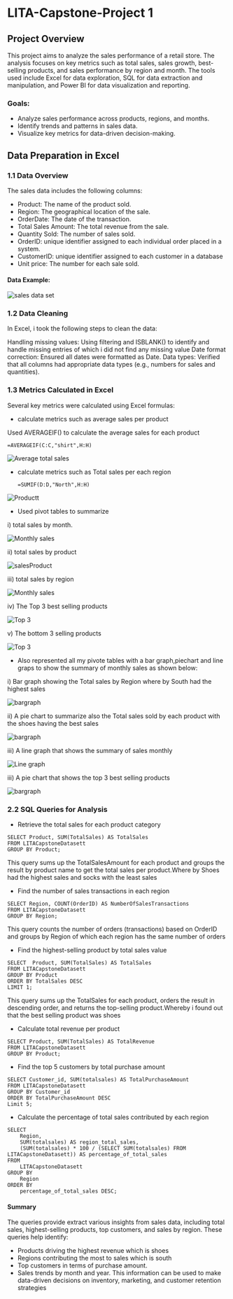 # LITA-Capstone-Project 1
## Project Overview
This project aims to analyze the sales performance of a retail store. The analysis focuses on key metrics such as total sales, sales growth, best-selling products, and sales performance by region and month. The tools used include Excel for data exploration, SQL for data extraction and manipulation, and Power BI for data visualization and reporting.

### Goals:
- Analyze sales performance across products, regions, and months.
- Identify trends and patterns in sales data.
- Visualize key metrics for data-driven decision-making.

## Data Preparation in Excel

### 1.1 Data Overview

The sales data includes the following columns:

- Product: The name of the product sold.
- Region: The geographical location of the sale.
- OrderDate: The date of the transaction.
- Total Sales Amount: The total revenue from the sale.
- Quantity Sold: The number of sales sold.
- OrderID: unique identifier assigned to each individual order placed in a system.
- CustomerID: unique identifier assigned to each customer in a database
- Unit price: The number for each sale sold.

#### Data Example:

![sales data set](https://github.com/sharifahstella/LITA-Capstone-Project/blob/main/sales.JPG)

### 1.2 Data Cleaning

In Excel, i took the following steps to clean the data:

Handling missing values: Using filtering and ISBLANK() to identify and handle missing entries of which i did not find any missing value
Date format correction: Ensured all dates were formatted as Date.
Data types: Verified that all columns had appropriate data types (e.g., numbers for sales and quantities).

### 1.3 Metrics Calculated in Excel

Several key metrics were calculated using Excel formulas:

- calculate metrics such as average sales per product

Used AVERAGEIF() to calculate the average sales for each product

```
=AVERAGEIF(C:C,"shirt",H:H)

```
![Average total sales](https://github.com/sharifahstella/LITA-Capstone-Project/blob/main/averagesales.JPG)

- calculate metrics such as Total sales per each region
  
  ```
  =SUMIF(D:D,"North",H:H)

  ```

![Productt](https://github.com/sharifahstella/LITA-Capstone-Project/blob/main/Producttt.JPG)

 - Used pivot tables to summarize

i) total sales by month.

![Monthly sales](https://github.com/sharifahstella/LITA-Capstone-Project/blob/main/monthlysales.JPG)

ii) total sales by product

![salesProduct](https://github.com/sharifahstella/LITA-Capstone-Project/blob/main/salesproduct.JPG)

iii) total sales by region

![Monthly sales](https://github.com/sharifahstella/LITA-Capstone-Project/blob/main/salesregion.JPG)

iv) The Top 3 best selling products

![Top 3](https://github.com/sharifahstella/LITA-Capstone-Project/blob/main/top3.JPG)

v) The bottom 3 selling products 

![Top 3](https://github.com/sharifahstella/LITA-Capstone-Project/blob/main/bottom3.JPG)

- Also represented all my pivote tables with a bar graph,piechart and line graps to show the summary of monthly sales as shown below:
  
 i) Bar graph showing the Total sales by Region where by South had the highest sales

 ![bargraph](https://github.com/sharifahstella/LITA-Capstone-Project/blob/main/bargraphregio.JPG)

 ii) A pie chart to summarize also the Total sales sold by each product with the shoes having the best sales
 
  ![bargraph](https://github.com/sharifahstella/LITA-Capstone-Project/blob/main/prod.JPG)

 iii)  A line graph that shows the summary of sales monthly
 
  ![Line graph](https://github.com/sharifahstella/LITA-Capstone-Project/blob/main/lineeee.JPG)
  
 iii) A pie chart that shows the top 3 best selling products
 
  ![bargraph](https://github.com/sharifahstella/LITA-Capstone-Project/blob/main/best%20sales.JPG)


### 2.2 SQL Queries for Analysis 

- Retrieve the total sales for each product category

```
SELECT Product, SUM(TotalSales) AS TotalSales
FROM LITACapstoneDatasett
GROUP BY Product;

```
This query sums up the TotalSalesAmount for each product and groups the result by product name to get the total sales per product.Where by Shoes had the highest sales and socks with the least sales 

- Find the number of sales transactions in each region

```
SELECT Region, COUNT(OrderID) AS NumberOfSalesTransactions
FROM LITACapstoneDatasett
GROUP BY Region;

```
 This query counts the number of orders (transactions) based on OrderID and groups by Region of which each region has the same number of orders

- Find the highest-selling product by total sales value

```
SELECT  Product, SUM(TotalSales) AS TotalSales
FROM LITACapstoneDatasett
GROUP BY Product
ORDER BY TotalSales DESC
LIMIT 1;

```
This query sums up the TotalSales for each product, orders the result in descending order, and returns the top-selling product.Whereby i found out that the best selling product was shoes 

- Calculate total revenue per product

```
SELECT Product, SUM(TotalSales) AS TotalRevenue
FROM LITACapstoneDatasett
GROUP BY Product;

```
- Find the top 5 customers by total purchase amount

```
SELECT Customer_id, SUM(totalsales) AS TotalPurchaseAmount
FROM LITACapstoneDatasett
GROUP BY Customer_id
ORDER BY TotalPurchaseAmount DESC
Limit 5;

```

- Calculate the percentage of total sales contributed by each region

```
SELECT 
    Region,
    SUM(totalsales) AS region_total_sales,
    (SUM(totalsales) * 100 / (SELECT SUM(totalsales) FROM LITACapstoneDatasett)) AS percentage_of_total_sales
FROM 
    LITACapstoneDatasett
GROUP BY 
    Region
ORDER BY 
    percentage_of_total_sales DESC;

```
#### Summary
The queries provide extract various insights from sales data, including total sales, highest-selling products, top customers, and sales by region. These queries help identify:

- Products driving the highest revenue which is shoes 
- Regions contributing the most to sales which is south
- Top customers in terms of purchase amount.
- Sales trends by month and year.
This information can be used to make data-driven decisions on inventory, marketing, and customer retention strategies

